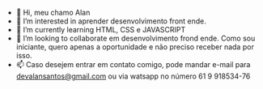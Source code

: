 - 👋 Hi,  meu chamo Alan
- 👀 I’m interested in  aprender desenvolvimento front ende.
- 🌱 I’m currently learning  HTML, CSS e JAVASCRIPT
- 💞️ I’m looking to collaborate  em desenvolvimento frond ende. Como sou iniciante, quero apenas a oportunidade e não preciso receber nada por isso.
- 📫  Caso desejem entrar em contato comigo,  pode mandar e-mail para devalansantos@gmail.com ou via watsapp no número 61 9 918534-76

<!---
DEV-AlanSantos/DEV-AlanSantos is a ✨ special ✨ repository because its `README.md` (this file) appears on your GitHub profile.
You can click the Preview link to take a look at your changes.
--->
